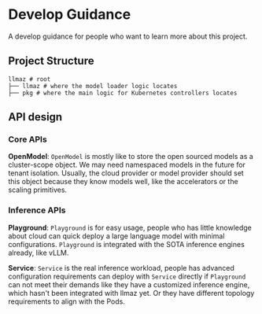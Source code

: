 # Develop Guidance

A develop guidance for people who want to learn more about this project.

## Project Structure

```structure
llmaz # root
├── llmaz # where the model loader logic locates
├── pkg # where the main logic for Kubernetes controllers locates
```

## API design

### Core APIs

**OpenModel**: `OpenModel` is mostly like to store the open sourced models as a cluster-scope object. We may need namespaced models in the future for tenant isolation. Usually, the cloud provider or model provider should set this object because they know models well, like the accelerators or the scaling primitives.

### Inference APIs

**Playground**: `Playground` is for easy usage, people who has little knowledge about cloud can quick deploy a large language model with minimal configurations. `Playground` is integrated with the SOTA inference engines already, like vLLM.

**Service**: `Service` is the real inference workload, people has advanced configuration requirements can deploy with `Service` directly if `Playground` can not meet their demands like they have a customized inference engine, which hasn't been integrated with llmaz yet. Or they have different topology requirements to align with the Pods.
